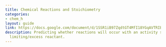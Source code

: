 ```yaml
---
title: Chemical Reactions and Stoichiometry
categories:
- chem_h
layout: guide
link: https://docs.google.com/document/d/1SSR1iB97ZqdtGT4MfI18YGqAVTRIBAbqZW6WtBgQptY/
description: Predicting whether reactions will occur with an activity series, stoichiometry,
  limiting/excess reactant.
---
```


